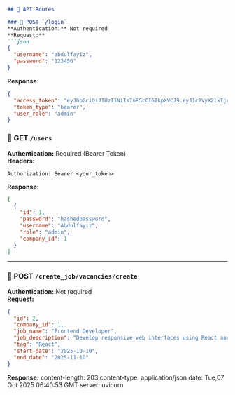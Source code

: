```markdown
## 📡 API Routes

### 🔐 POST `/login`
**Authentication:** Not required  
**Request:**
```json
{
  "username": "abdulfayiz",
  "password": "123456"
}
```
**Response:**
```json
{
  "access_token": "eyJhbGciOiJIUzI1NiIsInR5cCI6IkpXVCJ9.eyJ1c2VyX2lkIjoxLCJ1c2VybmFtZSI6IkFiZHVsZmF5aXoiLCJleHAiOjE3NTk2Nzc4OTV9.olrtIYz5f6b00-7ewIJum2AXY1K137IosbmH8nmsMaE",
  "token_type": "bearer",
  "user_role": "admin"
}
```

### 👤 GET `/users` 
**Authentication:** Required (Bearer Token)  
**Headers:**
```
Authorization: Bearer <your_token>
```
**Response:**
```json
[
  {
    "id": 1,
    "password": "hashedpassword",
    "username": "Abdulfayiz",
    "role": "admin",
    "company_id": 1
  }
]
```

---


### 🔐 POST `/create_job/vacancies/create`
**Authentication:** Not required  
**Request:**
```json
{
  "id": 2,
  "company_id": 1,
  "job_name": "Frontend Developer",
  "job_description": "Develop responsive web interfaces using React and Tailwind CSS.",
  "tag": "React",
  "start_date": "2025-10-10",
  "end_date": "2025-11-10"
}


```
**Response:**
 content-length: 203 
 content-type: application/json 
 date: Tue,07 Oct 2025 06:40:53 GMT 
 server: uvicorn 
```
